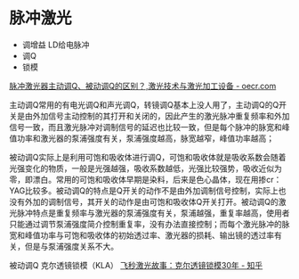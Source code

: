 # 脉冲激光

- 调增益 LD给电脉冲
- 调Q
- 锁模

[脉冲激光器主动调Q、被动调Q的区别？,激光技术与激光加工设备 - oecr.com](http://bbs.oecr.com/thread-92468-1-1.html)

主动调Q常用的有电光调Q和声光调Q，转镜调Q基本上没人用了，主动调Q的Q开关是由外加信号主动控制的其打开和关闭的，因此产生的激光脉冲重复频率和外加信号一致，而且激光脉冲对调制信号的延迟也比较一致，但是每个脉冲的脉宽和峰值功率和激光器的泵浦强度有关，泵浦强度越高，脉宽越窄，峰值功率越高；

被动调Q实际上是利用可饱和吸收体进行调Q，可饱和吸收体就是吸收系数会随着光强变化的物质，一般是光强越强，吸收系数越低，光强比较强势，吸收近似为零，即漂白。常用的可饱和吸收体早期是染料，后来是色心晶体，现在用掺cr：YAG比较多。被动调Q的特点是Q开关的动作不是由外加调制信号控制，实际上也没有外加的调制信号，其开关的动作是由可饱和吸收体Q开关打开。被动调Q的激光脉冲特点是重复频率与激光器的泵浦强度有关，泵浦越强，重复率越高，使用者只能通过调节泵浦强度简介控制重复率，没有办法直接控制；而每个激光脉冲的脉宽和峰值功率与可饱和吸收体的初始透过率、激光器的损耗、输出镜的透过率有关，但是与泵浦强度关系不大。


被动调Q 克尔透镜锁模（KLA）
[飞秒激光故事：克尔透镜锁模30年 - 知乎](https://zhuanlan.zhihu.com/p/381220455)